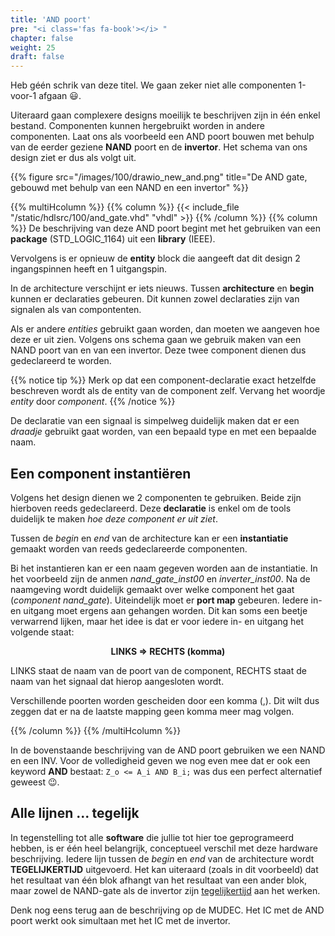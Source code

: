 ```yaml
---
title: 'AND poort'
pre: "<i class='fas fa-book'></i> "
chapter: false
weight: 25
draft: false
---
```


Heb géén schrik van deze titel. We gaan zeker niet alle componenten 1-voor-1 afgaan :smiley:.

Uiteraard gaan complexere designs moeilijk te beschrijven zijn in één enkel bestand. Componenten kunnen hergebruikt worden in andere componenten. Laat ons als voorbeeld een AND poort bouwen met behulp van de eerder geziene **NAND** poort en de **invertor**. Het schema van ons design ziet er dus als volgt uit.

{{% figure src="/images/100/drawio_new_and.png" title="De AND gate, gebouwd met behulp van een NAND en een invertor"  %}}

{{% multiHcolumn %}}
{{% column %}}
{{< include_file "/static/hdlsrc/100/and_gate.vhd" "vhdl" >}}
{{% /column %}}
{{% column %}}
De beschrijving van deze AND poort begint met het gebruiken van een **package** (STD_LOGIC_1164) uit een **library** (IEEE).

Vervolgens is er opnieuw de **entity** block die aangeeft dat dit design 2 ingangspinnen heeft en 1 uitgangspin.

In de architecture verschijnt er iets nieuws. Tussen **architecture** en **begin** kunnen er declaraties gebeuren. Dit kunnen zowel declaraties zijn van signalen als van compontenten.

Als er andere *entities* gebruikt gaan worden, dan moeten we aangeven hoe deze er uit zien. Volgens ons schema gaan we gebruik maken van een NAND poort van en van een invertor. Deze twee component dienen dus gedeclareerd te worden.

{{% notice tip %}}
Merk op dat een component-declaratie exact hetzelfde beschreven wordt als de entity van de component zelf. Vervang het woordje *entity* door *component*.
{{% /notice %}}


De declaratie van een signaal is simpelweg duidelijk maken dat er een *draadje* gebruikt gaat worden, van een bepaald type en met een bepaalde naam.


## Een component instantiëren

Volgens het design dienen we 2 componenten te gebruiken. Beide zijn hierboven reeds gedeclareerd. Deze **declaratie** is enkel om de tools duidelijk te maken *hoe deze component er uit ziet*. 

Tussen de *begin* en *end* van de architecture kan er een **instantiatie** gemaakt worden van reeds gedeclareerde componenten.

Bi het instantieren kan er een naam gegeven worden aan de instantiatie. In het voorbeeld zijn de anmen *nand_gate_inst00* en *inverter_inst00*. Na de naamgeving wordt duidelijk gemaakt over welke component het gaat (*component nand_gate*). Uiteindelijk moet er **port map** gebeuren. Iedere in- en uitgang moet ergens aan gehangen worden. Dit kan soms een beetje verwarrend lijken, maar het idee is dat er voor iedere in- en uitgang het volgende staat:
<center><b>LINKS => RECHTS (komma)</b></center>

LINKS staat de naam van de poort van de component, RECHTS staat de naam van het signaal dat hierop aangesloten wordt.

Verschillende poorten worden gescheiden door een komma (,). Dit wilt dus zeggen dat er na de laatste mapping geen komma meer mag volgen.

{{% /column %}}
{{% /multiHcolumn %}}

In de bovenstaande beschrijving van de AND poort gebruiken we een NAND en een INV. Voor de volledigheid geven we nog even mee dat er ook een keyword **AND** bestaat: ```Z_o <= A_i AND B_i;``` was dus een perfect alternatief geweest :wink:.

## Alle lijnen ... tegelijk

In tegenstelling tot alle **software** die jullie tot hier toe geprogrameerd hebben, is er één heel belangrijk, conceptueel verschil met deze hardware beschrijving. Iedere lijn tussen de *begin* en *end* van de architecture wordt **TEGELIJKERTIJD** uitgevoerd. Het kan uiteraard (zoals in dit voorbeeld) dat het resultaat van één blok afhangt van het resultaat van een ander blok, maar zowel de NAND-gate als de invertor zijn <u>tegelijkertijd</u> aan het werken.

Denk nog eens terug aan de beschrijving op de MUDEC. Het IC met de AND poort werkt ook simultaan met het IC met de invertor.